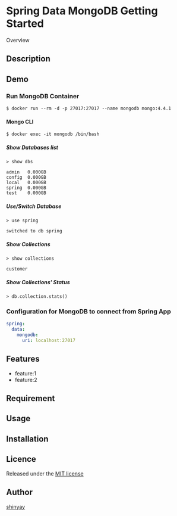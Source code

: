 # Spring Data MongoDB Getting Started

Overview

## Description

## Demo
### Run MongoDB Container
```shell script
$ docker run --rm -d -p 27017:27017 --name mongodb mongo:4.4.1
```

#### Mongo CLI

```shell script
$ docker exec -it mongodb /bin/bash
```

##### Show Databases list

```shell script
> show dbs

admin   0.000GB
config  0.000GB
local   0.000GB
spring  0.000GB
test    0.000GB
```

##### Use/Switch Database

```shell script
> use spring

switched to db spring
```
##### Show Collections

```shell script
> show collections

customer
```

##### Show Collections' Status

```shell script
> db.collection.stats()
```

### Configuration for MongoDB to connect from Spring App
```yaml
spring:
  data:
    mongodb:
      uri: localhost:27017
```


## Features

- feature:1
- feature:2

## Requirement

## Usage

## Installation

## Licence

Released under the [MIT license](https://gist.githubusercontent.com/shinyay/56e54ee4c0e22db8211e05e70a63247e/raw/34c6fdd50d54aa8e23560c296424aeb61599aa71/LICENSE)

## Author

[shinyay](https://github.com/shinyay)
